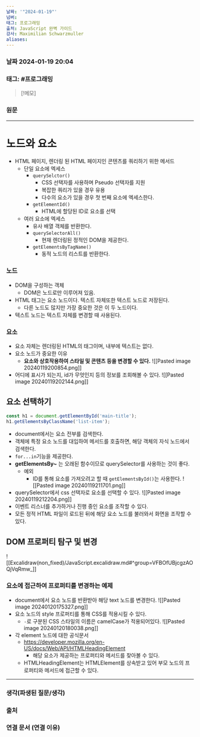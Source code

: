 ```yaml
---
날짜: '"2024-01-19"'
넘버: 
태그: 프로그래밍
출처: JavaScript 완벽 가이드
강사: Maximilian Schwarzmuller
aliases:
---
```

### 날짜  2024-01-19 20:04

### 태그: #프로그래밍 

>[!메모]
>

### 원문
---
# 노드와 요소
- HTML 페이지, 렌더링 된 HTML 페이지인 콘텐츠를 쿼리하기 위한 메서드
	- 단일 요소에 엑세스
		- `querySelctor()`
			- CSS 선택자를 사용하며 Pseudo 선택자를 지원
			- 복잡한 쿼리가 있을 경우 유용
			- 다수의 요소가 있을 경우 첫 번째 요소에 엑세스한다.
		- `getElementId()`
			- HTML에 할당된 ID로 요소를 선택
	- 여러 요소에 엑세스
		- 유사 배열 객체를 반환한다.
		- `querySelectorAll()`
			- 현재 렌더링된 정적인 DOM을 제공한다.
		- `getElementsByTagName()`
			- 동적 노드의 리스트를 반환한다.
### 노드
- DOM을 구성하는 객체
	- DOM은 노드로만 이루어져 있음.
- HTML 태그는 요소 노드이다. 텍스트 자체또한 텍스트 노드로 저장된다.
	- 다른 노드도 많지만 가장 중요한 것은 이 두 노드이다.
- 텍스트 노드는 텍스트 자체를 변경할 때 사용된다.
### 요소
- 요소 자체는 렌더링된 HTML의 태그이며, 내부에 텍스트는 없다.
- 요소 노드가 중요한 이유
	- **요소와 상호작용하여 스타일 및 콘텐츠 등을 변경할 수 있다.**
![[Pasted image 20240119200854.png]]
- 어디에 표시가 되는지, id가 무엇인지 등의 정보를 조회해볼 수 있다.
![[Pasted image 20240119202144.png]]
## 요소 선택하기
```js
const h1 = document.getElementById('main-title');
h1.getElementsByClassName('list-item');
```
- document에서는 요소 전부를 검색한다.
- 객체에 특정 요소 노드를 대입하여 메서드를 호출하면, 해당 객체의 자식 노드에서 검색한다.
- `for...in`기능을 제공한다.
- **getElementsBy~** 는 오래된 함수이므로 querySelector를 사용하는 것이 좋다.
	- 예외 
		- ID를 통해 요소를 가져오려고 할 때 `getElementsById()`는 사용한다.
![[Pasted image 20240119211701.png]]
- querySelector에서 css 선택자로 요소를 선택할 수 있다.
![[Pasted image 20240119212204.png]]
- 이벤트 리스너를 추가하거나 진행 중인 요소를 조작할 수 있다.
- 모든 정적 HTML 파일이 로드된 뒤에 해당 요소 노드를 불러와서 화면을 조작할 수 있다.
## DOM 프로퍼티 탐구 및 변경
![[Excalidraw(non_fixed)/JavaScript.excalidraw.md#^group=VFBOfUBjcgzAOQjVqRmw_]]
### 요소에 접근하여 프로퍼티를 변경하는 예제
- document에서 요소 노드를 반환받아 해당 text 노드를 변경한다.
![[Pasted image 20240120175327.png]]
- 요소 노드의 style 프로퍼티를 통해 CSS를 적용시킬 수 있다.
	- `-`로 구분된 CSS 스타일의 이름은 camelCase가 적용되어있다.
![[Pasted image 20240120180038.png]]
- 각 element 노드에 대한 공식문서
	- https://developer.mozilla.org/en-US/docs/Web/API/HTMLHeadingElement
		- 해당 요소가 제공하는 프로퍼티와 메서드를 찾아볼 수 있다.
	- HTMLHeadingElement는 HTMLElement를 상속받고 있어 부모 노드의 프로퍼티와 메서드에 접근할 수 있다.
---
### 생각(파생된 질문/생각)

### 출처

### 연결 문서 (연결 이유)
